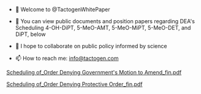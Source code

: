 - 👋 Welcome to @TactogenWhitePaper
- 👀 You can view public documents and position papers regarding DEA's Scheduling 4-OH-DiPT, 5-MeO-AMT, 5-MeO-MiPT, 5-MeO-DET, and DiPT, below
- 💞️ I hope to collaborate on public policy informed by science

- 📫 How to reach me: info@tactogen.com

<!---
TactogenWhitePaper/TactogenWhitePaper is a ✨ special ✨ repository because its `README.md` (this file) appears on your GitHub profile.
You can click the Preview link to take a look at your changes.
--->
[Scheduling of_Order Denying Government's Motion to Amend_fin.pdf](https://github.com/TactogenWhitePaper/TactogenWhitePaper/files/8848857/Scheduling.of_Order.Denying.Government.s.Motion.to.Amend_fin.pdf)

[Scheduling of_Order Denying Protective Order_fin.pdf](https://github.com/TactogenWhitePaper/TactogenWhitePaper/files/8848860/Scheduling.of_Order.Denying.Protective.Order_fin.pdf)

